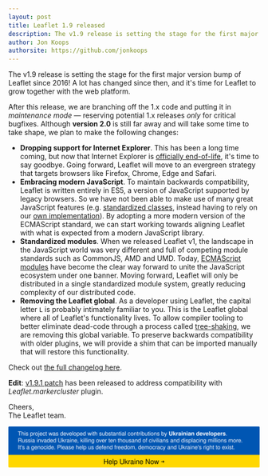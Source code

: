 ```yaml
---
layout: post
title: Leaflet 1.9 released
description: The v1.9 release is setting the stage for the first major version bump of Leaflet since 2016!
author: Jon Koops
authorsite: https://github.com/jonkoops
---
```


The v1.9 release is setting the stage for the first major version bump of Leaflet since 2016! A lot has changed since then, and it's time for Leaflet to grow together with the web platform.

After this release, we are branching off the 1.x code and putting it in _maintenance mode_ — reserving potential 1.x releases _only_ for critical bugfixes. Although **version 2.0** is still far away and will take some time to take shape, we plan to make the following changes:

- **Dropping support for Internet Explorer**.
This has been a long time coming, but now that Internet Explorer is [officially end-of-life](https://blogs.windows.com/windowsexperience/2022/06/15/internet-explorer-11-has-retired-and-is-officially-out-of-support-what-you-need-to-know/), it's time to say goodbye. Going forward, Leaflet will move to an evergreen strategy that targets browsers like Firefox, Chrome, Edge and Safari.
- **Embracing modern JavaScript**.
To maintain backwards compatibility, Leaflet is written entirely in ES5, a version of JavaScript supported by legacy browsers. So we have not been able to make use of many great JavaScript features (e.g. [standardized classes](https://developer.mozilla.org/en-US/docs/Web/JavaScript/Reference/Classes), instead having to rely on our [own implementation](https://leafletjs.com/reference.html#class)). By adopting a more modern version of the ECMAScript standard, we can start working towards aligning Leaflet with what is expected from a modern JavaScript library.
- **Standardized modules**.
When we released Leaflet v1, the landscape in the JavaScript world was very different and full of competing module standards such as CommonJS, AMD and UMD. Today, [ECMAScript modules](https://developer.mozilla.org/en-US/docs/Web/JavaScript/Guide/Modules) have become the clear way forward to unite the JavaScript ecosystem under one banner. Moving forward, Leaflet will only be distributed in a single standardized module system, greatly reducing complexity of our distributed code.
- **Removing the Leaflet global**.
As a developer using Leaflet, the capital letter `L` is probably intimately familiar to you. This is the Leaflet global where all of Leaflet's functionality lives. To allow compiler tooling to better eliminate dead-code through a process called [tree-shaking](https://developer.mozilla.org/en-US/docs/Glossary/Tree_shaking), we are removing this global variable. To preserve backwards compatibility with older plugins, we will provide a shim that can be imported manually that will restore this functionality.

Check out [the full changelog here](https://github.com/Leaflet/Leaflet/releases/tag/v1.9.0).

**Edit**: [v1.9.1 patch](https://github.com/Leaflet/Leaflet/releases/tag/v1.9.1) has been released to address compatibility with _Leaflet.markercluster_ plugin.

Cheers,<br>
The Leaflet team.

[![Stand With Ukraine](https://raw.githubusercontent.com/vshymanskyy/StandWithUkraine/main/banner-direct.svg)](https://stand-with-ukraine.pp.ua)
